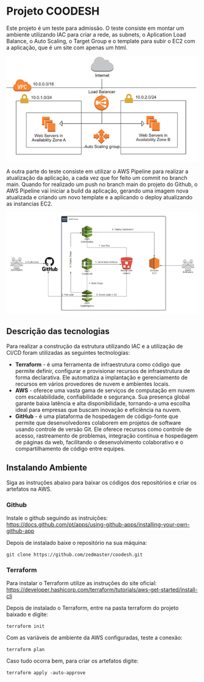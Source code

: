 # Projeto COODESH

Este projeto é um teste para admissão.
O teste consiste em montar um ambiente utilizando IAC para criar a rede, as subnets, o Aplication Load Balance, o Auto Scaling, o Target Group e o template para subir o EC2 com a aplicação, que é um site com apenas um html. 

![arquitetura](01.jpg)



A outra parte do teste consiste em utilizar o AWS Pipeline para realizar a atualização da aplicação, a cada vez que for feito um commit no branch main. 
Quando for realizado um push no branch main do projeto do Github, o AWS Pipeline vai iniciar a build da aplicação, gerando uma imagem nova atualizada e criando um novo template e a aplicando o deploy atualizando as instancias EC2.

![pipeline](02.jpg)


## Descrição das tecnologias

Para realizar a construção da estrutura utilizando IAC e a utilização de CI/CD foram utilizadas as seguintes tectnologias:

* **Terraform** - é uma ferramenta de infraestrutura como código que permite definir, configurar e provisionar recursos de infraestrutura de forma declarativa. Ele automatiza a implantação e gerenciamento de recursos em vários provedores de nuvem e ambientes locais.
* **AWS** - oferece uma vasta gama de serviços de computação em nuvem com escalabilidade, confiabilidade e segurança. Sua presença global garante baixa latência e alta disponibilidade, tornando-a uma escolha ideal para empresas que buscam inovação e eficiência na nuvem.
* **GitHub** - é uma plataforma de hospedagem de código-fonte que permite que desenvolvedores colaborem em projetos de software usando controle de versão Git. Ele oferece recursos como controle de acesso, rastreamento de problemas, integração contínua e hospedagem de páginas da web, facilitando o desenvolvimento colaborativo e o compartilhamento de código entre equipes.


## Instalando Ambiente

Siga as instruções abaixo para baixar os códigos dos repositórios e criar os artefatos na AWS.


### Github

Instale o github seguindo as instruições: https://docs.github.com/pt/apps/using-github-apps/installing-your-own-github-app

Depois de instalado baixe o repositório na sua máquina:
```
git clone https://github.com/zedmaster/coodesh.git
```


### Terraform

Para instalar o Terraform utilize as instruções do site oficial: https://developer.hashicorp.com/terraform/tutorials/aws-get-started/install-cli


Depois de instalado o Terraform, entre na pasta terraform do projeto baixado e digite:
```
terraform init
```

Com as variáveis de ambiente da AWS configuradas, teste a conexão:
```
terraform plan
```

Caso tudo ocorra bem, para criar os artefatos digite:
```
terraform apply -auto-approve 
```


